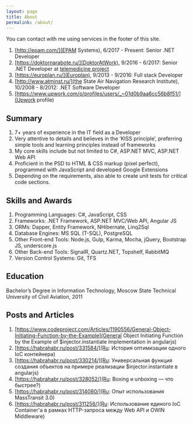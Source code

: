 ```yaml
---
layout: page
title: About
permalink: /about/
---
```


You can contact with me using services in the footer of this site.

1. [http://epam.com/](EPAM Systems), 6/2017 - Present: Senior .NET Developer
2. [https://doktornarabote.ru/](DoktorAtWork), 9/2016 - 6/2017: Senior .NET Developer at [telemedicine project](http://telemedicine.doktornarabote.ru/)
3. [https://europlan.ru/](Europlan), 9/2013 - 9/2016: Full stack Developer
4. [http://www.atminst.ru/](the State Air Navigation Research Institute), 10/2008 - 8/2012: .NET Software Developer
5. [https://www.upwork.com/o/profiles/users/_~01d0b9aa6cc56b8f51/](Upwork profile)

## Summary 

1. 7+ years of experience in the IT field as a Developer
2. Very attentive to details and believes in the ‘KISS principle’, preferring simple tools and learning principles instead of frameworks
3. My core skills include but not limited to C#, ASP.NET MVC, ASP.NET Web API
4. Proficient in the PSD to HTML &amp; CSS markup (pixel perfect), programmed with JavaScript and developed Google Extensions
5. Depending on the requirements, also able to create unit tests for critical code sections.

## Skills and Awards

1. Programming Languages: C#, JavaScript, CSS
2. Frameworks: .NET Framework, ASP.NET MVC/Web API, Angular JS
3. ORMs: Dapper, Entity Framework, NHibernate, Linq2Sql
3. Database Engines: MS SQL (T-SQL), PostgreSQL
4. Other Front-end Tools: Node.js, Gulp, Karma, Mocha, jQuery, Bootstrap JS, underscore.js
5. Other Back-end Tools: SignalR, Quartz.NET, Topshelf, RabbitMQ
6. Version Control Systems: Git, TFS

## Education

Bachelor’s Degree in Information Technology, Moscow State Technical University of Civil Aviation, 2011

## Posts and Articles

1. [https://www.codeproject.com/Articles/1190556/General-Object-Initiating-Function-by-the-Example](General Object Initiating Function by the Example of $injector.instantiate Implementation in angularjs)
2. [https://habrahabr.ru/post/331584/](Ru: История оптимизации одного IoC контейнера)
3. [https://habrahabr.ru/post/330214/](Ru: Универсальная функция создания объектов на примере реализации $injector.instantiate в angularjs)
4. [https://habrahabr.ru/post/328052/](Ru: Boxing и unboxing — что быстрее?)
5. [https://habrahabr.ru/post/314080/](Ru: Опыт использования MassTransit 3.0)
6. [https://habrahabr.ru/post/311256/](Ru: Использование единого IoC Container'a в рамках HTTP-запроса между Web API и OWIN Middleware)